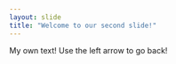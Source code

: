 ```yaml
---
layout: slide
title: "Welcome to our second slide!"
---
```

My own text!
Use the left arrow to go back!
